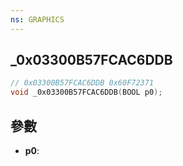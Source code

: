 ```yaml
---
ns: GRAPHICS
---
```

## _0x03300B57FCAC6DDB

```c
// 0x03300B57FCAC6DDB 0x60F72371
void _0x03300B57FCAC6DDB(BOOL p0);
```


## 參數
* **p0**: 

